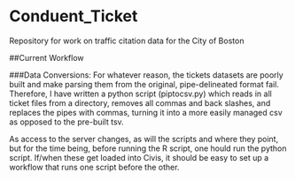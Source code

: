 # Conduent_Ticket
Repository for work on traffic citation data for the City of Boston

##Current Workflow

###Data Conversions:
For whatever reason, the tickets datasets are poorly built and make parsing them from the original, pipe-delineated format fail. Therefore, I have written a python script (piptocsv.py) which reads in all ticket files from a directory, removes all commas and back slashes, and replaces the pipes with commas, turning it into a more easily managed csv as opposed to the pre-built tsv.

As access to the server changes, as will the scripts and where they point, but for the time being, before running the R script, one hould run the python script. If/when these get loaded into Civis, it should be easy to set up a workflow that runs one script before the other.
